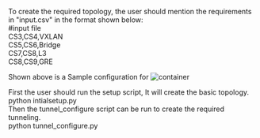 To create the required topology, the user should mention the requirements in "input.csv" in the format shown below:  
#input file  
CS3,CS4,VXLAN  
CS5,CS6,Bridge  
CS7,CS8,L3  
CS8,CS9,GRE  

Shown above is a Sample configuration for 
![container](https://user-images.githubusercontent.com/43893989/74791112-94e01f00-5287-11ea-9e9b-d31abe24bf0a.PNG)

First the user should run the setup script, It will create the basic topology.  
python intialsetup.py  
Then the tunnel_configure script can be run to create the required tunneling.  
python tunnel_configure.py  
